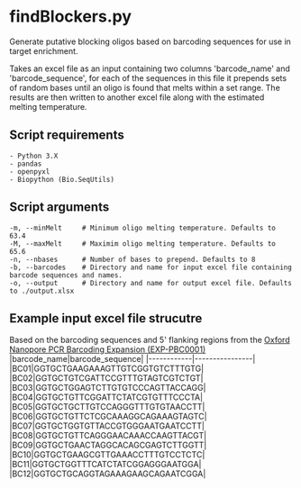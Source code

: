 # findBlockers.py
Generate putative blocking oligos based on barcoding sequences for use in target enrichment.

Takes an excel file as an input containing two columns 'barcode_name' and 'barcode_sequence', for each of the sequences in this file it prepends sets of random bases until an oligo is found that melts within a set range. The results are then written to another excel file along with the estimated melting temperature.

## Script requirements
```
- Python 3.X
- pandas
- openpyxl
- Biopython (Bio.SeqUtils)
```

## Script arguments
```
-m, --minMelt     # Minimum oligo melting temperature. Defaults to 63.4
-M, --maxMelt     # Maximim oligo melting temperature. Defaults to 65.6
-n, --nbases      # Number of bases to prepend. Defaults to 8
-b, --barcodes    # Directory and name for input excel file containing barcode sequences and names.
-o, --output      # Directory and name for output excel file. Defaults to ./output.xlsx
```

## Example input excel file strucutre
Based on the barcoding sequences and 5' flanking regions from the [Oxford Nanopore PCR Barcoding Expansion (EXP-PBC0001)](https://store.nanoporetech.com/pcr-barcoding-expansion-1-12.html)
|barcode_name|barcode_sequence|
|------------|----------------|
|BC01|GGTGCTGAAGAAAGTTGTCGGTGTCTTTGTG|
|BC02|GGTGCTGTCGATTCCGTTTGTAGTCGTCTGT|
|BC03|GGTGCTGGAGTCTTGTGTCCCAGTTACCAGG|
|BC04|GGTGCTGTTCGGATTCTATCGTGTTTCCCTA|
|BC05|GGTGCTGCTTGTCCAGGGTTTGTGTAACCTT|
|BC06|GGTGCTGTTCTCGCAAAGGCAGAAAGTAGTC|
|BC07|GGTGCTGGTGTTACCGTGGGAATGAATCCTT|
|BC08|GGTGCTGTTCAGGGAACAAACCAAGTTACGT|
|BC09|GGTGCTGAACTAGGCACAGCGAGTCTTGGTT|
|BC10|GGTGCTGAAGCGTTGAAACCTTTGTCCTCTC|
|BC11|GGTGCTGGTTTCATCTATCGGAGGGAATGGA|
|BC12|GGTGCTGCAGGTAGAAAGAAGCAGAATCGGA|
